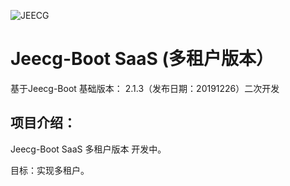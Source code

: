 

![JEECG](https://static.oschina.net/uploads/img/201905/24164523_XDhg.png "JeecgBoot快速开发平台")



Jeecg-Boot SaaS (多租户版本）
===============

基于Jeecg-Boot 基础版本： 2.1.3（发布日期：20191226）二次开发


项目介绍：
-----------------------------------

Jeecg-Boot SaaS 多租户版本 开发中。

目标：实现多租户。


